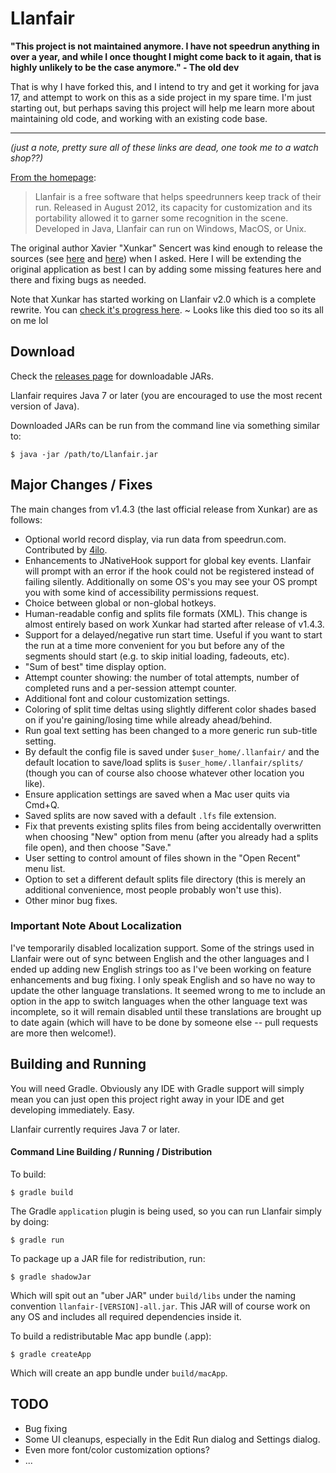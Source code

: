 # Llanfair

**"This project is not maintained anymore. I have not speedrun anything in over a year, and while I once thought I might come back to it again, that is highly unlikely to be the case anymore." - The old dev**

That is why I have forked this, and I intend to try and get it working for java 17, and attempt to work on this as a side project in my spare time. I'm just starting out, but perhaps saving this project will help me learn more about maintaining old code, and working with an existing code base. 

---
*(just a note, pretty sure all of these links are dead, one took me to a watch shop??)*

[From the homepage](http://jenmaarai.com/llanfair/en/):

> Llanfair is a free software that helps speedrunners keep track of their run. Released in August 2012, its capacity for customization and its portability allowed it to garner some recognition in the scene. Developed in Java, Llanfair can run on Windows, MacOS, or Unix.

The original author Xavier "Xunkar" Sencert was kind enough to release the sources 
(see [here](https://twitter.com/Xunkar/status/671042537134624768) and [here](https://twitter.com/Xunkar/status/671099823563632641))
when I asked. Here I will be extending the original application as best I can by adding some missing features here and 
there and fixing bugs as needed.

Note that Xunkar has started working on Llanfair v2.0 which is a complete rewrite. You can 
[check it's progress here](https://github.com/xunkar/llanfair). ~ Looks like this died too so its all on me lol

## Download

Check the [releases page](https://github.com/gered/Llanfair/releases) for downloadable JARs. 

Llanfair requires Java 7 or later (you are encouraged to use the most recent version of Java).

Downloaded JARs can be run from the command line via something similar to:

```
$ java -jar /path/to/Llanfair.jar
```

## Major Changes / Fixes

The main changes from v1.4.3 (the last official release from Xunkar) are as follows:

* Optional world record display, via run data from speedrun.com. Contributed by [4ilo](https://github.com/4ilo).
* Enhancements to JNativeHook support for global key events. Llanfair will prompt with an error
  if the hook could not be registered instead of failing silently. Additionally on some OS's you 
  may see your OS prompt you with some kind of accessibility permissions request.
* Choice between global or non-global hotkeys.
* Human-readable config and splits file formats (XML). This change is almost entirely based on work
  Xunkar had started after release of v1.4.3.
* Support for a delayed/negative run start time. Useful if you want to start the run at a time more convenient for you
  but before any of the segments should start (e.g. to skip initial loading, fadeouts, etc).
* "Sum of best" time display option.
* Attempt counter showing: the number of total attempts, number of completed runs and a per-session attempt counter.
* Additional font and colour customization settings.
* Coloring of split time deltas using slightly different color shades based on if you're gaining/losing time while 
  already ahead/behind.
* Run goal text setting has been changed to a more generic run sub-title setting.
* By default the config file is saved under `$user_home/.llanfair/` and the default location
  to save/load splits is `$user_home/.llanfair/splits/` (though you can of course also choose
  whatever other location you like).
* Ensure application settings are saved when a Mac user quits via Cmd+Q.
* Saved splits are now saved with a default `.lfs` file extension.
* Fix that prevents existing splits files from being accidentally overwritten when choosing "New" option from menu (after you already had a splits file open), and then choose "Save."
* User setting to control amount of files shown in the "Open Recent" menu list.
* Option to set a different default splits file directory (this is merely an additional convenience, most people probably won't use this).
* Other minor bug fixes.

### Important Note About Localization

I've temporarily disabled localization support. Some of the strings used in Llanfair were out of sync between English
and the other languages and I ended up adding new English strings too as I've been working on feature enhancements and
bug fixing. I only speak English and so have no way to update the other language translations. It seemed wrong to me to 
include an option in the app to switch languages when the other language text was incomplete, so it will remain 
disabled until these translations are brought up to date again (which will have to be done by someone else -- pull
requests are more then welcome!).
  
## Building and Running

You will need Gradle. Obviously any IDE with Gradle support will simply mean you can just open this project
right away in your IDE and get developing immediately. Easy.

Llanfair currently requires Java 7 or later.

#### Command Line Building / Running / Distribution

To build:

```
$ gradle build
```

The Gradle `application` plugin is being used, so you can run Llanfair simply by doing:
 
```
$ gradle run
```

To package up a JAR file for redistribution, run:

```
$ gradle shadowJar
```

Which will spit out an "uber JAR" under `build/libs` under the naming convention `llanfair-[VERSION]-all.jar`. This
JAR will of course work on any OS and includes all required dependencies inside it.

To build a redistributable Mac app bundle (.app):

```
$ gradle createApp
```

Which will create an app bundle under `build/macApp`.

## TODO

* Bug fixing
* Some UI cleanups, especially in the Edit Run dialog and Settings dialog.
* Even more font/color customization options?
* ...
